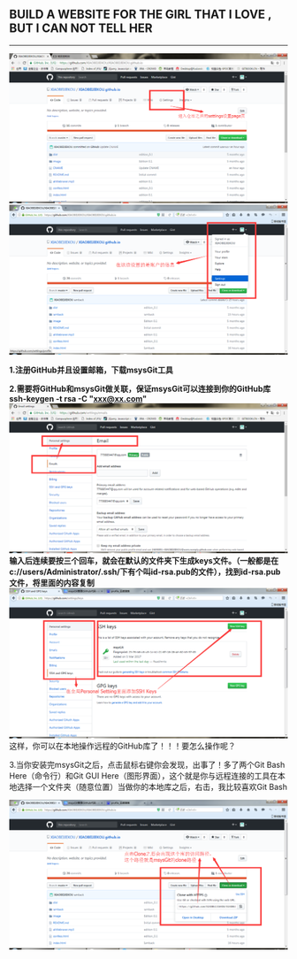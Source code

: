 ## BUILD A WEBSITE FOR THE GIRL THAT I LOVE , BUT I CAN NOT TELL HER

---

![](/assets/NNWY_01.png)![](/assets/NNWY_03.png)

**1.注册GitHub并且设置邮箱，下载msysGit工具**

**2.需要将GitHub和msysGit做关联，保证msysGit可以连接到你的GitHub库                  ssh-keygen -t rsa -C  "xxx@xx.com"**![](/assets/NNWY_02.png)**输入后连续要按三个回车，就会在默认的文件夹下生成keys文件。（一般都是在c://users/Administrator/.ssh/下有个叫id-rsa.pub的文件），找到id-rsa.pub文件，将里面的内容复制**![](/assets/NNWY_04.png)这样，你可以在本地操作远程的GitHub库了！！！要怎么操作呢？

3.当你安装完msysGit之后，点击鼠标右键你会发现，出事了！多了两个Git Bash Here（命令行）和Git GUI Here（图形界面），这个就是你与远程连接的工具在本地选择一个文件夹（随意位置）当做你的本地库之后，右击，我比较喜欢Git Bash

![](/assets/NNWY_05.png)




























